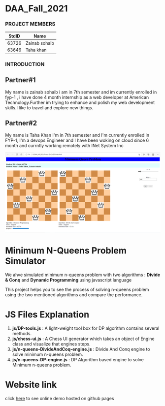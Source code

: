 # DAA_Fall_2021
### PROJECT MEMBERS
StdID | Name
------------ | -------------
63726 | Zainab sohaib
63646 | Taha khan
### INTRODUCTION
## Partner#1
My name is zainab sohaib i am in 7th semester and im currently enrolled in fyp-1 , i have done 4 month internship as a web developer at American Technology.Further im trying to enhance and polish my web development skills.I like to travel and explore new things.
## Partner#2
My name is Taha Khan I'm in 7th semester and I'm currently enrolled in FYP-1, I'm a devops Engineer and I have been woking on cloud since 6 month and currntly working remotely with INet System Inc

![Demo](demo.PNG "demo")

# Minimum N-Queens Problem Simulator
We ahve  simulated minimum n-queens problem with two algorithms : **Divide & Conq** and **Dynamic Programming** using javascript language

This project helps you to see the process of solving n-queens problem using the two mentioned algorithms and compare the performance.

# JS Files Explanation
1. **js/DP-tools.js** : A light-weight tool box for DP algorithm contains several methods.
2. **js/chess-ui.js** : A Chess UI generator which takes an object of Engine class and visualize that engines steps.
3. **js/n-queens-DivideAndCoq-engine.js** : Divide And Conq engine to solve minimum n-queens problem.
4. **js/n-queens-DP-engine.js** : DP Algorithm based engine to solve Minimum n-queens problem.
# Website link
click [here](https://scintelligencia.com/taha/) to see online demo hosted on github pages



